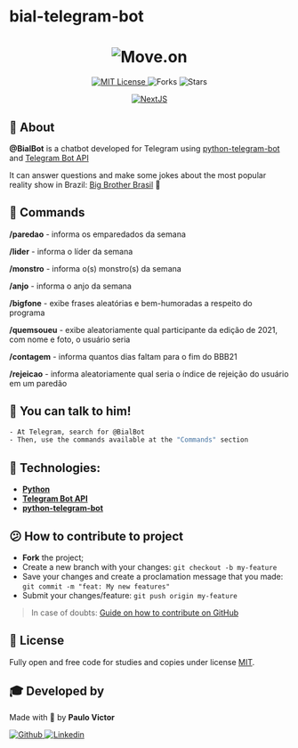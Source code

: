 # bial-telegram-bot

<h1 align="center">
    <img alt="Move.on" title="Move.on" src="https://i.imgur.com/xX5WfP3.png" />
</h1>
<p align="center">
  <a href="https://opensource.org/licenses/MIT" title="MIT License">
    <img  src="https://img.shields.io/github/license/pvict/bial-telegram-bot?color=6454C8&style=for-the-badge" alt="MIT License">
  </a>
  
  <img src="https://img.shields.io/github/forks/pvict/bial-telegram-bot?label=forks&message=MIT&color=6454C8&style=for-the-badge" alt="Forks">     

  <img src="https://img.shields.io/github/stars/pvict/bial-telegram-bot?label=stars&message=MIT&color=6454C8&style=for-the-badge" alt="Stars">

</p>
<p align="center">

  <a target="_blank" href="https://www.python.org/">
      <img alt="NextJS" src="https://img.shields.io/badge/%20-python-6454C8?logo=python&style=for-the-badge&logoColor=white">
  </a>

</p>

## :bookmark_tabs: About

**@BialBot** is a chatbot developed for Telegram using [python-telegram-bot](https://github.com/python-telegram-bot/python-telegram-bot) and [Telegram Bot API](https://core.telegram.org/bots/api)

It can answer questions and make some jokes about the most popular reality show in Brazil: [Big Brother Brasil](https://gshow.globo.com/realities/bbb/) 🎥

## :wrench: Commands
**/paredao** - informa os emparedados da semana

**/lider** - informa o líder da semana

**/monstro** - informa o(s) monstro(s) da semana

**/anjo** - informa o anjo da semana

**/bigfone** - exibe frases aleatórias e bem-humoradas a respeito do programa

**/quemsoueu** - exibe aleatoriamente qual participante da edição de 2021, com nome e foto, o usuário seria

**/contagem** - informa quantos dias faltam para o fim do BBB21

**/rejeicao** - informa aleatoriamente qual seria o índice de rejeição do usuário em um paredão

## :speech_balloon: You can talk to him!
```bash
- At Telegram, search for @BialBot
- Then, use the commands available at the "Commands" section 
```

## :electric_plug: Technologies:

- **[Python](https://www.python.org/)**
- **[Telegram Bot API](https://core.telegram.org/bots/api)**
- **[python-telegram-bot](https://github.com/python-telegram-bot/python-telegram-bot)**

## :confused: How to contribute to project

- **Fork** the project;
- Create a new branch with your changes: `git checkout -b my-feature`
- Save your changes and create a proclamation message that you made: `git commit -m "feat: My new features"`
- Submit your changes/feature: `git push origin my-feature`

> In case of doubts: [Guide on how to contribute on GitHub](https://github.com/firstcontributions/first-contributions)


## :book: License

Fully open and free code for studies and copies under license [MIT](/LICENSE).


## :mortar_board: Developed by

Made with :purple_heart: by **Paulo Victor**

<p align="left">
  <a href="https://github.com/pvict">
    <img alt="Github" src="https://img.shields.io/badge/%20-GITHUB-6454C8?logo=github&style=for-the-badge&logoColor=white"/>
  </a>
  <a href="https://www.linkedin.com/in/paulo-victor-da-silva-033410151/">
    <img alt="Linkedin" src="https://img.shields.io/badge/%20-Linkedin-6454C8?logo=linkedin&style=for-the-badge&logoColor=white"/>
  </a>
</p>
